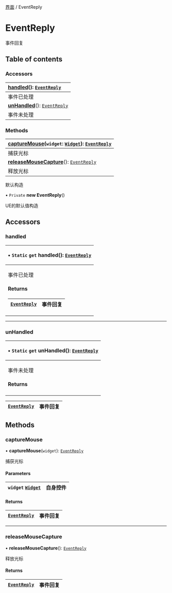[界面](../groups/界面.界面.md) / EventReply

# EventReply <Badge type="tip" text="Class" /> <Score text="EventReply" />

事件回复

## Table of contents

### Accessors <Score text="Accessors" /> 
| **[handled](mw.EventReply.md#handled)**(): [`EventReply`](mw.EventReply.md) <Badge type="tip" text="client" />  |
| :-----|
| 事件已处理|
| **[unHandled](mw.EventReply.md#unhandled)**(): [`EventReply`](mw.EventReply.md) <Badge type="tip" text="client" />  |
| 事件未处理|

### Methods <Score text="Methods" /> 
| **[captureMouse](mw.EventReply.md#capturemouse)**(`widget`: [`Widget`](mw.Widget.md)): [`EventReply`](mw.EventReply.md) <Badge type="tip" text="client" />  |
| :-----|
| 捕获光标|
| **[releaseMouseCapture](mw.EventReply.md#releasemousecapture)**(): [`EventReply`](mw.EventReply.md) <Badge type="tip" text="client" />  |
| 释放光标|

默认构造

• `Private` **new EventReply**()

UE的默认值构造

## Accessors

### handled <Score text="handled" /> 

<table class="get-set-table">
<thead><tr>
<th style="text-align: left">

• `Static` `get` **handled**(): [`EventReply`](mw.EventReply.md) <Badge type="tip" text="client" />

</th>
</tr></thead>
<tbody><tr>
<td style="text-align: left">


事件已处理

#### Returns

| [`EventReply`](mw.EventReply.md) | 事件回复 |
| :------ | :------ |

</td>
</tr></tbody>
</table>

___

### unHandled <Score text="unHandled" /> 

<table class="get-set-table">
<thead><tr>
<th style="text-align: left">

• `Static` `get` **unHandled**(): [`EventReply`](mw.EventReply.md) <Badge type="tip" text="client" />

</th>
</tr></thead>
<tbody><tr>
<td style="text-align: left">


事件未处理

#### Returns

</td>
</tr></tbody>
</table>

| [`EventReply`](mw.EventReply.md) | 事件回复 |
| :------ | :------ |

## Methods

### captureMouse <Score text="captureMouse" /> 

• **captureMouse**(`widget`): [`EventReply`](mw.EventReply.md) <Badge type="tip" text="client" />

捕获光标

#### Parameters

| `widget` [`Widget`](mw.Widget.md) | 自身控件 |
| :------ | :------ |

#### Returns

| [`EventReply`](mw.EventReply.md) | 事件回复 |
| :------ | :------ |

___

### releaseMouseCapture <Score text="releaseMouseCapture" /> 

• **releaseMouseCapture**(): [`EventReply`](mw.EventReply.md) <Badge type="tip" text="client" />

释放光标

#### Returns

| [`EventReply`](mw.EventReply.md) | 事件回复 |
| :------ | :------ |
